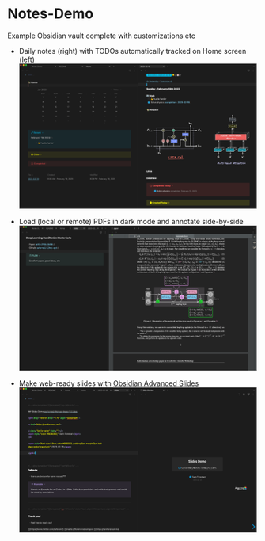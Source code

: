 # Notes-Demo

Example Obsidian vault complete with customizations etc

- Daily notes (right) with TODOs automatically tracked on Home screen (left)
	![](./assets/daily.png)

- Load (local or remote) PDFs in dark mode and annotate side-by-side
	![](./assets/papers.png)

- Make web-ready slides with [Obsidian Advanced Slides](https://github.com/MSzturc/obsidian-advanced-slides)
	![](./assets/slides.png)